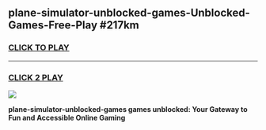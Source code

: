 
## plane-simulator-unblocked-games-Unblocked-Games-Free-Play #217km
<h3>
<a href="https://us.freeplayer.one?title=plane-simulator-unblocked-games&ref=9M">CLICK TO PLAY</a></h3>
<hr>

<h3>
<a href="https://us.freeplayer.one?title=plane-simulator-unblocked-games&ref=9M">CLICK 2 PLAY</a>
  
</h3>

<a href="https://us.freeplayer.one?title=plane-simulator-unblocked-games&ref=9M"><img src="https://clearcache.store/games.png"></a>


**plane-simulator-unblocked-games games unblocked: Your Gateway to Fun and Accessible Online Gaming**
